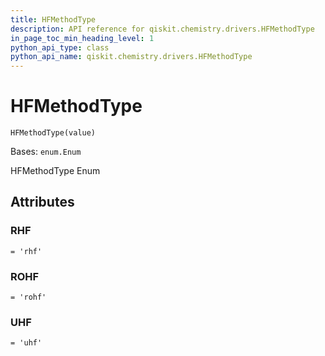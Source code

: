 ```yaml
---
title: HFMethodType
description: API reference for qiskit.chemistry.drivers.HFMethodType
in_page_toc_min_heading_level: 1
python_api_type: class
python_api_name: qiskit.chemistry.drivers.HFMethodType
---
```


# HFMethodType

<span id="qiskit.chemistry.drivers.HFMethodType" />

`HFMethodType(value)`

Bases: `enum.Enum`

HFMethodType Enum

## Attributes

<span id="qiskit.chemistry.drivers.HFMethodType.RHF" />

### RHF

`= 'rhf'`

<span id="qiskit.chemistry.drivers.HFMethodType.ROHF" />

### ROHF

`= 'rohf'`

<span id="qiskit.chemistry.drivers.HFMethodType.UHF" />

### UHF

`= 'uhf'`

